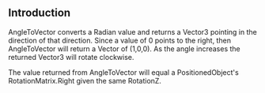 ## Introduction

AngleToVector converts a Radian value and returns a Vector3 pointing in the direction of that direction. Since a value of 0 points to the right, then AngleToVector will return a Vector of (1,0,0). As the angle increases the returned Vector3 will rotate clockwise.

The value returned from AngleToVector will equal a PositionedObject's RotationMatrix.Right given the same RotationZ.
